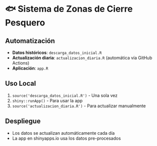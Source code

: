 # 🐟 Sistema de Zonas de Cierre Pesquero

## Automatización
- **Datos históricos**: `descarga_datos_inicial.R`
- **Actualización diaria**: `actualizacion_diaria.R` (automática vía GitHub Actions)
- **Aplicación**: `app.R`

## Uso Local
1. `source('descarga_datos_inicial.R')` - Una sola vez
2. `shiny::runApp()` - Para usar la app
3. `source('actualizacion_diaria.R')` - Para actualizar manualmente

## Despliegue
- Los datos se actualizan automáticamente cada día
- La app en shinyapps.io usa los datos pre-procesados


